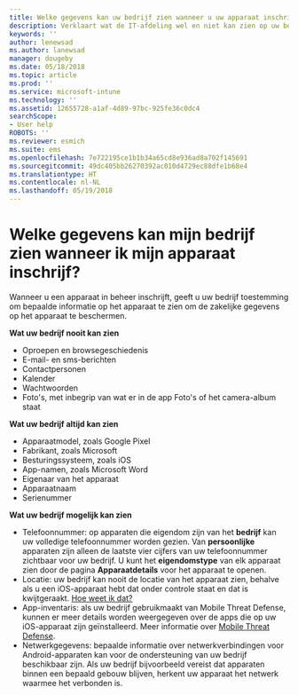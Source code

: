 ```yaml
---
title: Welke gegevens kan uw bedrijf zien wanneer u uw apparaat inschrijft?
description: Verklaart wat de IT-afdeling wel en niet kan zien op uw beheerde apparaat.
keywords: ''
author: lenewsad
ms.author: lanewsad
manager: dougeby
ms.date: 05/18/2018
ms.topic: article
ms.prod: ''
ms.service: microsoft-intune
ms.technology: ''
ms.assetid: 12655728-a1af-4d89-97bc-925fe36c0dc4
searchScope:
- User help
ROBOTS: ''
ms.reviewer: esmich
ms.suite: ems
ms.openlocfilehash: 7e722195ce1b1b34a65cd8e936ad8a702f145691
ms.sourcegitcommit: 49dc405bb26270392ac010d4729ec88dfe1b68e4
ms.translationtype: HT
ms.contentlocale: nl-NL
ms.lasthandoff: 05/19/2018
---
```

# <a name="what-information-can-my-company-see-when-i-enroll-my-device"></a>Welke gegevens kan mijn bedrijf zien wanneer ik mijn apparaat inschrijf?

Wanneer u een apparaat in beheer inschrijft, geeft u uw bedrijf toestemming om bepaalde informatie op het apparaat te zien om de zakelijke gegevens op het apparaat te beschermen.

**Wat uw bedrijf nooit kan zien**

- Oproepen en browsegeschiedenis
- E-mail- en sms-berichten
- Contactpersonen
- Kalender
-   Wachtwoorden
- Foto's, met inbegrip van wat er in de app Foto's of het camera-album staat

**Wat uw bedrijf altijd kan zien**

- Apparaatmodel, zoals Google Pixel
- Fabrikant, zoals Microsoft
- Besturingssysteem, zoals iOS
- App-namen, zoals Microsoft Word
- Eigenaar van het apparaat
- Apparaatnaam
- Serienummer

**Wat uw bedrijf mogelijk kan zien**

-  Telefoonnummer: op apparaten die eigendom zijn van het **bedrijf** kan uw volledige telefoonnummer worden gezien. Van **persoonlijke** apparaten zijn alleen de laatste vier cijfers van uw telefoonnummer zichtbaar voor uw bedrijf. U kunt het **eigendomstype** van elk apparaat zien door de pagina **Apparaatdetails** voor het apparaat te openen.
-  Locatie: uw bedrijf kan nooit de locatie van het apparaat zien, behalve als u een iOS-apparaat hebt dat onder controle staat en dat is kwijtgeraakt. [Hoe weet ik dat?](https://go.microsoft.com/fwlink/?linkid=853816)
- App-inventaris: als uw bedrijf gebruikmaakt van Mobile Threat Defense, kunnen er meer details worden weergegeven over de apps die op uw iOS-apparaat zijn geïnstalleerd. Meer informatie over [Mobile Threat Defense](you-are-prompted-to-install-mtd-ios.md).
- Netwerkgegevens: bepaalde informatie over netwerkverbindingen voor Android-apparaten kan voor de ondersteuning van uw bedrijf beschikbaar zijn. Als uw bedrijf bijvoorbeeld vereist dat apparaten binnen een bepaald gebouw blijven, herkent uw apparaat het netwerk waarmee het verbonden is. 
